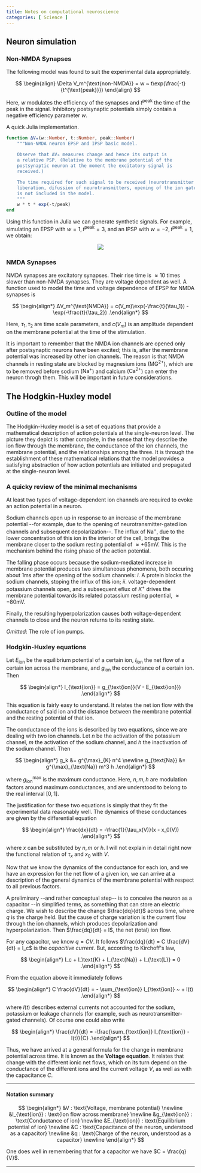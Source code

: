 ```yaml
---
title: Notes on computational neuroscience
categories: [ Science ]
---
```


## Neuron simulation

### Non-NMDA Synapses

The following model was found to suit the experimental data appropriately.

$$
\begin{align}
\Delta V_m^{\text{non-NMDA}} = w ~ t\exp(\frac{-t}{t^{\text{peak}}})
\end{align}
$$

Here, $w$ modulates the efficiency of the synapses and $t^{\text{peak}}$ the
time of the peak in the signal. Inhibitory postsynaptic potentials simply
contain a negative efficiency parameter $w$. 

A quick Julia implementation. 

```julia
function ΔVₘ(w::Number, t::Number, peak::Number)
    """Non-NMDA neuron EPSP and IPSP basic model. 
    
    Observe that ΔVₘ measures change and hence its output is 
    a relative PSP. (Relative to the membrane potential of the 
    postsynaptic neuron at the moment the excitatory signal is 
    received.)

    The time required for such signal to be received (neurotransmitter
    liberation, difussion of neurotransmitters, opening of the ion gates)
    is not included in the model.
    """
    w * t * exp(-t/peak)
end
```

Using this function in Julia we can generate synthetic signals. For example,
simulating an EPSP with $w = 1, t^{\text{peak}} = 3$, and an IPSP with $w = -2,
t^{\text{peak}} = 1$, we obtain:

<p align="center">
  <img src="https://i.ibb.co/HTkJ0PG/Screenshot-from-2023-03-26-00-58-04.png"/>
</p>

### NMDA Synapses

NMDA synapses are excitatory synapses. Their rise time is $\approx 10$ times
slower than non-NMDA synapses. They are voltage dependent as well. A function
used to model the time and voltage dependence of EPSP for NMDA synapses is 

$$
\begin{align*}
    ΔV_m^{\text{NMDA}} = c(V_m)\exp(-\frac{t}{\tau_1}) - \exp(-\frac{t}{\tau_2})
.\end{align*}
$$

Here, $\tau_1, \tau_2$ are time scale parameters, and $c(V_m)$ is an amplitude
dependent on the membrane potential at the time of the stimulation.

It is important to remember that the NMDA ion channels are opened only after
postsynaptic neurons have been excited; this is, after the membrane potential
was increased by other ion channels. The reason is that NMDA channels in resting
state are blocked by magnesium ions ($\text{MG}^{2\text{+}}$), which are to be
removed before sodium ($\text{Na}^{\text{+}}$) and calcium
($\text{Ca}^{2\text{+}}$) can enter the neuron throgh them. This will be
important in future considerations.

## The Hodgkin-Huxley model 

### Outline of the model

The Hodgkin-Huxley model is a set of equations that provide a mathematical
description of action potentials at the single-neuron level. The picture they
depict is rather complete, in the sense that they describe the ion flow through
the membrane, the conductance of the ion channels, the membrane potential, and
the relationships among the three. It is through the establishment of these
mathematical relations that the model provides a satisfying abstraction of how
action potentials are initiated and propagated at the single-neuron level.

### A quicky review of the minimal mechanisms 

At least two types of voltage-dependent ion channels are required to evoke an
action potential in a neuron. 

Sodium channels open up in response to an increase of the membrane potential
--for example, due to the opening of neurotransmitter-gated ion channels and
subsequent depolarization--. The influx of $\text{Na}^{\text{+}}$, due to the
lower concentration of this ion in the interior of the cell, brings the membrane
closer to the sodium resting potential of $\approx +65 \text{mV}$.  This is the
mechanism behind the rising phase of the action potential. 

The falling phase occurs because the sodium-mediated increase in membrane
potential produces two simultaneous phenomena, both occuring about $1 \text{ms}$
after the opening of the sodium channels: $i.$ A protein blocks the sodium
channels, stoping the influx of this ion; $ii.$ voltage-dependent potassium
channels open, and a subsequent eflux of $K^{+}$ drives the membrane potential
towards its related potassium resting potential, $\approx -80 \text{mV}$.

Finally, the resulting hyperpolarization causes both voltage-dependent channels
to close and the neuron returns to its resting state.

*Omitted*: The role of ion pumps.

### Hodgkin-Huxley equations 

Let $E_{\text{ion}}$ be the equilibrium potential of a certain ion,
$I_{\text{ion}}$ the net flow of a certain ion across the membrane, and
$g_{\text{ion}}$ the conductance of a certain ion. Then 

$$
\begin{align*}
    I_{\text{ion}} = g_{\text{ion}}(V - E_{\text{ion}})
.\end{align*}
$$

This equation is fairly easy to understand. It relates the net ion flow with the
conductance of said ion and the distance between the membrane potential and the
resting potential of that ion. 

The conductance of the ions is described by two equations, since we are dealing
with two ion channels. Let $n$ be the activation of the potassium channel, $m$
the activation of the sodium channel, and $h$ the inactivation of the sodium
channel. Then 

$$
\begin{align*}
    g_k &= g^{\max}_{K} n^4 \newline 
    g_{\text{Na}} &= g^{\max}_{\text{Na}} m^3 h
.\end{align*}
$$

where $g^{\max}_{\text{ion}}$ is the maximum conductance. Here, $n, m, h$
are modulation factors around maximum conductances, and are understood to belong
to the real interval $[0, 1]$.

The justification for these two equations is simply that they fit the
experimental data reasonably well. The dynamics of these conductances are given
by the differential equation 

$$
\begin{align*}
    \frac{dx}{dt} = -\frac{1}{\tau_x(V)}(x - x_0(V))
.\end{align*}
$$

where $x$ can be substituted by $n, m$ or $h$. I will not explain in detail
right now the functional relation of $\tau_x$ and $x_0$ with $V$.

Now that we know the dynamics of the conductance for each ion, and we have an
expression for the net flow of a given ion, we can arrive at a description of
the general dynamics of the membrane potential with respect to all previous
factors. 

A preliminary --and rather conceptual step-- is to conceive the neuron as a
capacitor --in simplified terms, as something that can store an electric charge.
We wish to describe the change $\frac{dq}{dt}$ across time, where $q$ is the
charge held. But the cause of charge variation is the current flow through the
ion channels, which produces depolarization and hyperpolarization. Then
$\frac{dq}{dt} = I$, the net (total) ion flow. 

For any capacitor, we know $q = CV$. It follows $\frac{dq}{dt} = C
\frac{dV}{dt} = I_c$ is the *capacitive current*. But, according to Kirchoff's
law, 

$$
\begin{align*}
    I_c + I_\text{K} + I_{\text{Na}} + I_{\text{L}} = 0
.\end{align*}
$$

From the equation above it immediately follows 

$$
\begin{align*}
    C \frac{dV}{dt} = - \sum_{\text{ion}} I_{\text{ion}} ~ + I(t)
.\end{align*}
$$

where $I(t)$ describes external currents not accounted for the sodium, potassium
or leakage channels (for example, such as neurotransmitter-gated channels). Of
course one could also write

$$
\begin{align*}
    \frac{dV}{dt} = -\frac{\sum_{\text{ion}} I_{\text{ion}} - I(t)}{C}
.\end{align*}
$$

Thus, we have arrived at a general formula for the change in membrane potential
across time. It is known as the **Voltage equation**. It relates that change
with the different ionic net flows, which on its turn depend on the conductance
of the different ions and the current voltage $V$, as well as with the
capacitance $C$.

-------------------
#### Notation summary 

$$
\begin{align*}
        &V : \text{Voltage, membrane potential} \newline
        &I_{\text{ion}} : \text{Ion flow across membrane} \newline
        &g_{\text{ion}} : \text{Conductance of ion} \newline
        &E_{\text{ion}} : \text{Equilibrium potential of ion} \newline
        &C : \text{Capacitance of the neuron, understood as a capacitor} \newline
        &q : \text{Charge of the neuron, understood as a capacitor} \newline
\end{align*}
$$

One does well in remembering that for a capacitor we have $C = \frac{q}{V}$.

---------------

